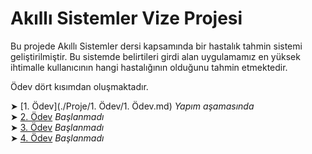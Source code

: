 # Akıllı Sistemler Vize Projesi

Bu projede Akıllı Sistemler dersi kapsamında bir hastalık tahmin sistemi geliştirilmiştir. Bu sistemde belirtileri girdi alan uygulamamız en yüksek ihtimalle kullanıcının hangi hastalığının olduğunu tahmin etmektedir. 

Ödev dört kısımdan oluşmaktadır.     

➤ [1. Ödev](./Proje/1. Ödev/1. Ödev.md) *Yapım aşamasında*    
➤ [2. Ödev](url) *Başlanmadı*    
➤ [3. Ödev](url) *Başlanmadı*    
➤ [4. Ödev](url) *Başlanmadı*     

